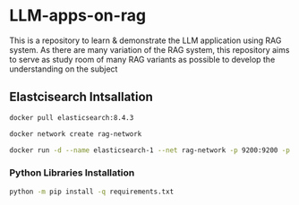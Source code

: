 # LLM-apps-on-rag
This is a repository to learn &amp; demonstrate the LLM application using RAG system. As there are many variation of the RAG system, this repository aims to serve as study room of many RAG variants as possible to develop the understanding on the subject


## Elastcisearch Intsallation

```bash
docker pull elasticsearch:8.4.3
```

```bash
docker network create rag-network
```

```bash
docker run -d --name elasticsearch-1 --net rag-network -p 9200:9200 -p 9300:9300 -e "discovery.type=single-node" docker.elastic.co/elasticsearch/elasticsearch:8.4.3
```

### Python Libraries Installation

```bash
python -m pip install -q requirements.txt
```